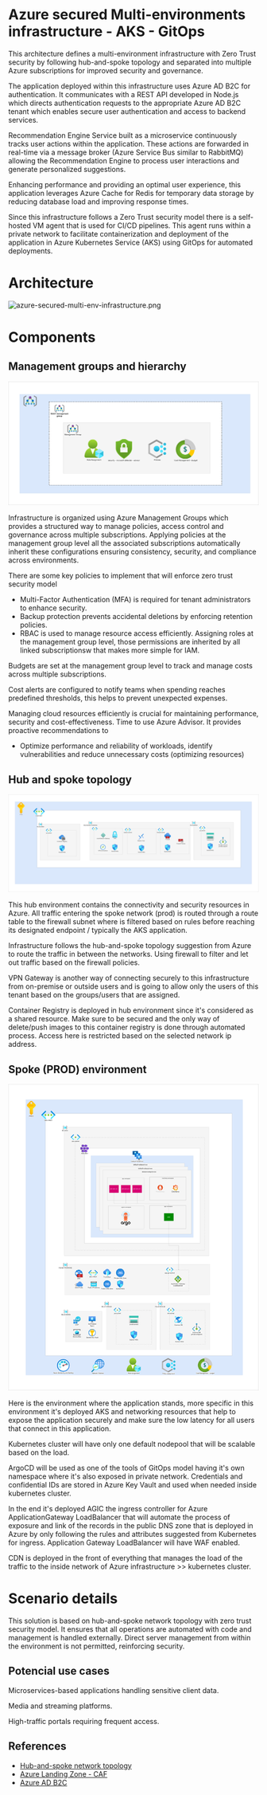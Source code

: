 
# Azure secured Multi-environments infrastructure - AKS - GitOps

This architecture defines a multi-environment infrastructure with Zero Trust security by following hub-and-spoke topology and separated into multiple Azure subscriptions for improved security and governance.

The application deployed within this infrastructure uses Azure AD B2C for authentication. It communicates with a REST API developed in Node.js which directs authentication requests to the appropriate Azure AD B2C tenant which enables secure user authentication and access to backend services.

Recommendation Engine Service built as a microservice continuously tracks user actions within the application. These actions are forwarded in real-time via a message broker (Azure Service Bus similar to RabbitMQ) allowing the Recommendation Engine to process user interactions and generate personalized suggestions.

Enhancing performance and providing an optimal user experience, this application leverages Azure Cache for Redis for temporary data storage by reducing database load and improving response times.

Since this infrastructure follows a Zero Trust security model there is a self-hosted VM agent that is used for CI/CD pipelines. This agent runs within a private network to facilitate containerization and deployment of the application in Azure Kubernetes Service (AKS) using GitOps for automated deployments.

# Architecture

![azure-secured-multi-env-infrastructure.png](components/azure-secured-multi-env-infrastructure.png)

# Components

## Management groups and hierarchy

![management-groups.png](components/management-groups.png)

Infrastructure is organized using Azure Management Groups which provides a structured way to manage policies, access control and governance across multiple subscriptions. Applying policies at the management group level all the associated subscriptions automatically inherit these configurations ensuring consistency, security, and compliance across environments.

There are some key policies to implement that will enforce zero trust security model

- Multi-Factor Authentication (MFA) is required for tenant administrators to enhance security.
- Backup protection prevents accidental deletions by enforcing retention policies.
- RBAC is used to manage resource access efficiently. Assigning roles at the management group level, those permissions are inherited by all linked subscriptionsw that makes more simple for IAM.

Budgets are set at the management group level to track and manage costs across multiple subscriptions.

Cost alerts are configured to notify teams when spending reaches predefined thresholds, this helps to prevent unexpected expenses.

Managing cloud resources efficiently is crucial for maintaining performance, security and cost-effectiveness. Time to use Azure Advisor. It provides proactive recommendations to

- Optimize performance and reliability of workloads, identify vulnerabilities and reduce unnecessary costs (optimizing resources)

## Hub and spoke topology

![hub-and-spoke.png](components/hub-and-spoke.png)

This hub environment contains the connectivity and security resources in Azure. All traffic entering the spoke network (prod) is routed through a route table to the firewall subnet where is filtered based on rules before reaching its designated endpoint / typically the AKS application.

Infrastructure follows the hub-and-spoke topology suggestion from Azure to route the traffic in between the networks. Using firewall to filter and let out traffic based on the firewall policies.

VPN Gateway is another way of connecting securely to this infrastructure from on-premise or outside users and is going to allow only the users of this tenant based on the groups/users that are assigned.

Container Registry is deployed in hub environment since it's considered as a shared resource. Make sure to be secured and the only way of delete/push images to this container registry is done through automated process. Access here is restricted based on the selected network ip address.

## Spoke (PROD) environment

![spoke.png](components/spoke.png)

Here is the environment where the application stands, more specific in this environment it's deployed AKS and networking resources that help to expose the application securely and make sure the low latency for all users that connect in this application.

Kubernetes cluster will have only one default nodepool that will be scalable based on the load.

ArgoCD will be used as one of the tools of GitOps model having it's own namespace where it's also exposed in private network. Credentials and confidential IDs are stored in Azure Key Vault and used when needed inside kubernetes cluster.

In the end it's deployed AGIC the ingress controller for Azure ApplicationGateway LoadBalancer that will automate the process of exposure and link of the records in the public DNS zone that is deployed in Azure by only following the rules and attributes suggested from Kubernetes for ingress. Application Gateway LoadBalancer will have WAF enabled.

CDN is deployed in the front of everything that manages the load of the traffic to the inside network of Azure infrastructure >> kubernetes cluster.

# Scenario details

This solution is based on hub-and-spoke network topology with zero trust security model. It ensures that all operations are automated with code and management is handled externally. Direct server management from within the environment is not permitted, reinforcing security.

## Potencial use cases

Microservices-based applications handling sensitive client data.

Media and streaming platforms.

High-traffic portals requiring frequent access.
## References

 - [Hub-and-spoke network topology](https://learn.microsoft.com/en-us/azure/architecture/networking/architecture/hub-spoke)
 - [Azure Landing Zone - CAF](https://learn.microsoft.com/en-us/azure/cloud-adoption-framework/ready/landing-zone/)
 - [Azure AD B2C](https://learn.microsoft.com/en-us/azure/active-directory-b2c/overview)

